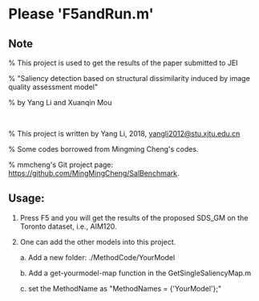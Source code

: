 # Please 'F5andRun.m'

## Note
% This project is used to get the results of the paper submitted to JEI

% "Saliency detection based on structural dissimilarity induced by image quality assessment model"

% by Yang Li and Xuanqin Mou


<br/> 

% This project is written by Yang Li, 2018, yangli2012@stu.xjtu.edu.cn

% Some codes borrowed from Mingming Cheng's codes.

% mmcheng's Git project page: https://github.com/MingMingCheng/SalBenchmark.

## Usage:

1. Press F5 and you will get the results of the proposed SDS_GM on the Toronto dataset, i.e., AIM120.

2. One can add the other models into this project.

    a. Add a new folder: ./MethodCode/YourModel

    b. Add a get-yourmodel-map function in the GetSingleSaliencyMap.m

    c. set the MethodName as "MethodNames = {'YourModel'};"
